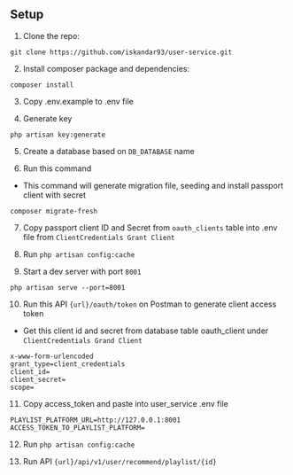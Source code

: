 ## Setup

1. Clone the repo:
```
git clone https://github.com/iskandar93/user-service.git
```

2. Install composer package and dependencies:

```
composer install
```

3. Copy .env.example to .env file

4. Generate key
```
php artisan key:generate
```

5. Create a database based on `DB_DATABASE` name

6. Run this command
- This command will generate migration file, seeding and install passport client with secret
```
composer migrate-fresh
```

7. Copy passport client ID and Secret from `oauth_clients` table into .env file from `ClientCredentials Grant Client`

8. Run `php artisan config:cache`

9. Start a dev server with port `8001`
```
php artisan serve --port=8001
```

10. Run this API `{url}/oauth/token` on Postman to generate client access token
- Get this client id and secret from database table oauth_client under `ClientCredentials Grand Client`
```
x-www-form-urlencoded
grant_type=client_credentials
client_id= 
client_secret= 
scope=
```

11. Copy access_token and paste into user_service .env file 
```
PLAYLIST_PLATFORM_URL=http://127.0.0.1:8001
ACCESS_TOKEN_TO_PLAYLIST_PLATFORM=
```

12. Run `php artisan config:cache`

13. Run API `{url}/api/v1/user/recommend/playlist/{id}`
